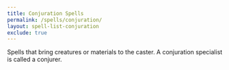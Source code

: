 ```yaml
---
title: Conjuration Spells
permalink: /spells/conjuration/
layout: spell-list-conjuration
exclude: true
---
```

Spells that bring creatures or materials to the caster. A conjuration specialist is called a conjurer. 